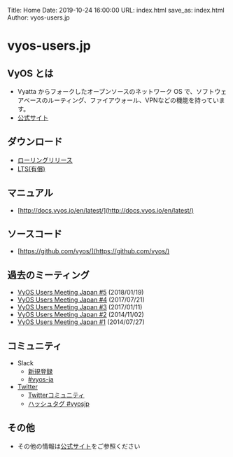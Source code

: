 Title: Home
Date: 2019-10-24 16:00:00
URL: index.html
save_as: index.html
Author: vyos-users.jp

vyos-users.jp
=============

VyOS とは
---------

* Vyatta からフォークしたオープンソースのネットワーク OS で、ソフトウェアベースのルーティング、ファイアウォール、VPNなどの機能を持っています。
* [公式サイト](https://vyos.io/)

ダウンロード
------------

* [ローリングリリース](https://downloads.vyos.io/?dir=rolling/current/amd64)
* [LTS(有償)](https://vyos.io/subscriptions/)

マニュアル
----------

* [http://docs.vyos.io/en/latest/](http://docs.vyos.io/en/latest/)

ソースコード
-------------

* [https://github.com/vyos/](https://github.com/vyos/)

過去のミーティング
------------------

* [VyOS Users Meeting Japan #5](https://vyosjp.connpass.com/event/75477/) (2018/01/19)
* [VyOS Users Meeting Japan #4](https://vyosjp.connpass.com/event/58658/) (2017/07/21)
* [VyOS Users Meeting Japan #3](https://vyosjp.connpass.com/event/47319/) (2017/01/11)
* [VyOS Users Meeting Japan #2](http://vyosjp.connpass.com/event/9667/) (2014/11/02)
* [VyOS Users Meeting Japan #1](http://vyosjp.connpass.com/event/6704/) (2014/07/27)

コミュニティ
------

* Slack
    * [新規登録](http://slack.vyos.io/)
    * [#vyos-ja](https://vyos.slack.com/messages/CAMA2KAHG)
* [Twitter](https://twitter.com/vyosjp)
    * [Twitterコミュニティ](https://twitter.com/i/communities/1498101007733370880)
    * [ハッシュタグ #vyosjp](https://twitter.com/search?q=%23vyosjp&src=typd&f=realtime)

その他
-------

* その他の情報は[公式サイト](https://vyos.io/)をご参照ください
